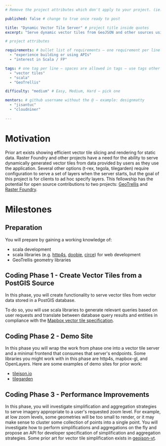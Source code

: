 ```yaml
---
# Remove the project attributes which don't apply to your project. (ie: if no issues, delete the issues section)

published: false # change to true once ready to post

title: "Dynamic Vector Tile Server" # project title inside quotes
excerpt: "Serve dynamic vector tiles from GeoJSON and other sources using GeoTrellis" # shows on project list page

# project attributes

requirements: # bullet list of requirements – one requirement per line – follow below format
  - "experience building or using APIs"
  - "interest in Scala / FP"

tags: # one tag per line – spaces are allowed in tags – use tags other posts use
  - "vector tiles"
  - "scala"
  - "GeoTrellis"

difficulty: "medium" # Easy, Medium, Hard – pick one

mentors: # github username without the @ – example: designmatty
  - "jisantuc"
  - "cloudniner"
  
---
```


# Motivation

Prior art exists showing efficient vector tile slicing and rendering for static data. Raster Foundry and other projects have a need for the ability to serve dynamically generated vector tiles from data provided by users as they use the application. Several other options (t-rex, tegola, tilegarden) require configuration to serve a set of layers when the server starts, but the goal of this project is for clients to ad hoc specify layers. This fellowship has the potential for open source contributions to two projects: [GeoTrellis](https://geotrellis.io/) and [Raster Foundry](https://www.rasterfoundry.com/).

# Milestones

## Preparation

You will prepare by gaining a working knowledge of:

  - scala development
  - scala libraries (e.g. [http4s](https://http4s.org/), [doobie](https://tpolecat.github.io/doobie/), [circe](https://circe.github.io/circe/)) for web development
  - GeoTrellis geometry libraries

## Coding Phase 1 - Create Vector Tiles from a PostGIS Source

In this phase, you will create functionality to serve vector tiles from vector data stored in a PostGIS database. 

To do so, you will use scala libraries to generate relevant queries based on user requests and translate between database query results and entities in compliance with the [Mapbox vector tile specification](https://docs.mapbox.com/vector-tiles/reference/).

## Coding Phase 2 - Demo Site

In this phase you will wrap the work from phase one into a vector tile server and a minimal frontend that consumes that server's endpoints. Some libraries you might work with in this phase are http4s, mapbox-gl, and OpenLayers. Here are some examples of demo sites for prior work:

- [tilejson.io](https://tilejson.io/)
- [tilegarden](https://azavea.github.io/tilegarden/demo/vector.html)

## Coding Phase 3 - Performance Improvements

In this phase, you will investigate simplification and aggregation strategies to serve imagery appropriate to a user's requested zoom level. For example, at low zoom levels, some geometries will be too small to render, or it may make sense to cluster some collection of points into a single point. You will investigate how to perform simplifications and aggregations on the fly and propose an API for developer specification of simplification and aggregation strategies. Some prior art for vector tile simplification exists in [geojson-vt](https://github.com/mapbox/geojson-vt).
